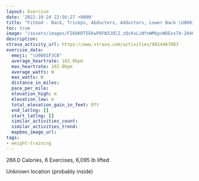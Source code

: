 ```yaml
---
layout: Exercise
date: '2022-10-24 22:56:27 +0000'
title: "Fitbod - Back, Triceps, Abductors, Adductors, Lower Back \U0001F3CB️"
toc: true
image: "/assets/images/FZ6bKRTSEKwPOFW3JQlZ_zQcKvLiNfnWMkpvWDExx74-2048x1152.jpg.jpeg"
description:
strava_activity_url: https://www.strava.com/activities/8014467883
exercise_data:
  emoji: "\U0001F3CB️"
  average_heartrate: 102.0bpm
  max_heartrate: 102.0bpm
  average_watts: W
  max_watts: W
  distance_in_miles:
  pace_per_mile:
  elevation_high: m
  elevation_low: m
  total_elevation_gain_in_feet: 0ft
  end_latlng: []
  start_latlng: []
  similar_activities_count:
  similar_activities_trend:
  mapbox_image_url:
tags:
- weight-training
---
```


266.0 Calories, 6 Exercises, 6,095 lb lifted

Unknown location (probably inside)
